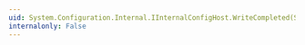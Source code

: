 ```yaml
---
uid: System.Configuration.Internal.IInternalConfigHost.WriteCompleted(System.String,System.Boolean,System.Object)
internalonly: False
---
```

